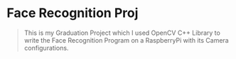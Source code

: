 # Face Recognition Proj

> This is my Graduation Project which I used OpenCV C++ Library to write the Face Recognition Program on a RaspberryPi with its Camera configurations.
